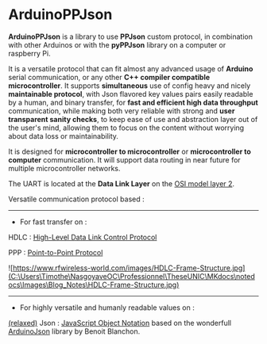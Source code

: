 # ArduinoPPJson

**ArduinoPPJson** is a library to use **PPJson** custom protocol, in combination with other Arduinos or with the **pyPPJson** library on a computer or raspberry Pi.

It is a versatile protocol that can fit almost any advanced usage of **Arduino** serial communication, or any other **C++ compiler compatible microcontroller**. It supports **simultaneous** use of config heavy and nicely **maintainable protocol**, with Json flavored key values pairs easily readable by a human, and binary transfer, for **fast and efficient high data throughput** communication, while making both very reliable with strong and **user transparent sanity checks**, to keep ease of use and abstraction layer out of the user's mind, allowing them to focus on the content without worrying about data loss or maintainability.

It is designed for **microcontroller to microcontroller** or **microcontroller to computer** communication. It will support data routing in near future for multiple microcontroller networks.

The UART is located at the **Data Link Layer** on the [OSI model layer 2](https://en.wikipedia.org/wiki/Data_link_layer).



Versatile communication protocol based :

----------

- For fast transfer on :

HDLC : [High-Level Data Link Control Protocol](https://en.wikipedia.org/wiki/High-Level_Data_Link_Control)

PPP : [Point-to-Point Protocol](https://en.wikipedia.org/wiki/Point-to-Point_Protocol#PPP_frame)

![https://www.rfwireless-world.com/images/HDLC-Frame-Structure.jpg](C:\Users\Timothe\NasgoyaveOC\Professionnel\TheseUNIC\MKdocs\notedocs\Images\Blog_Notes\HDLC-Frame-Structure.jpg)

---------

- For highly versatile and humanly readable values on :

[(relaxed)](http://www.relaxedjson.org/) Json : [JavaScript Object Notation](https://fr.wikipedia.org/wiki/JavaScript_Object_Notation) based on the wonderfull [ArduinoJson](https://github.com/bblanchon/ArduinoJson) library by Benoit Blanchon.
